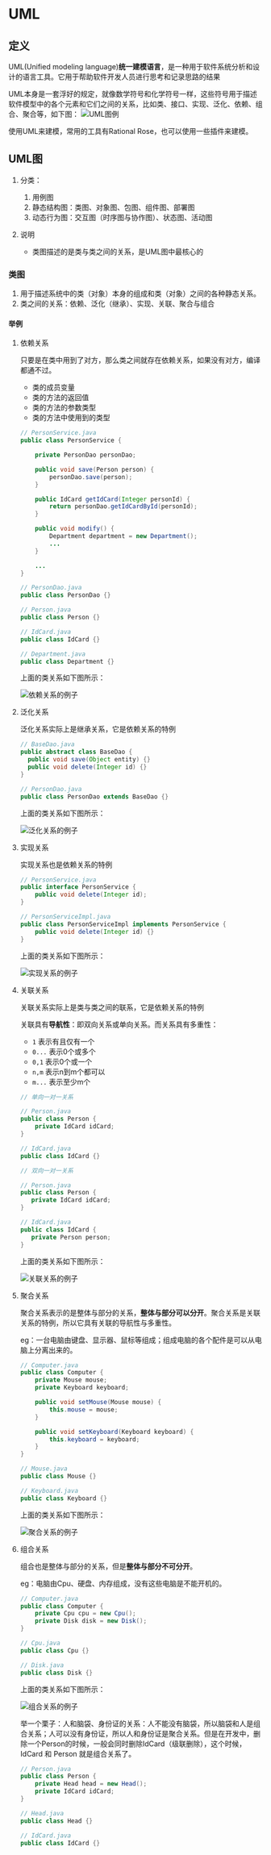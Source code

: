 # UML

## 定义

UML(Unified modeling language)**统一建模语言**，是一种用于软件系统分析和设计的语言工具。它用于帮助软件开发人员进行思考和记录思路的结果

UML本身是一套浮好的规定，就像数学符号和化学符号一样，这些符号用于描述软件模型中的各个元素和它们之间的关系，比如类、接口、实现、泛化、依赖、组合、聚合等，如下图：
![UML图例](./img/UML图例.png)

使用UML来建模，常用的工具有Rational Rose，也可以使用一些插件来建模。

## UML图

1. 分类：
   1. 用例图
   2. 静态结构图：类图、对象图、包图、组件图、部署图
   3. 动态行为图：交互图（时序图与协作图）、状态图、活动图

2. 说明
   - 类图描述的是类与类之间的关系，是UML图中最核心的

### 类图

1. 用于描述系统中的类（对象）本身的组成和类（对象）之间的各种静态关系。
2. 类之间的关系：依赖、泛化（继承）、实现、关联、聚合与组合

#### 举例

1. 依赖关系

    只要是在类中用到了对方，那么类之间就存在依赖关系，如果没有对方，编译都通不过。
    - 类的成员变量
    - 类的方法的返回值
    - 类的方法的参数类型
    - 类的方法中使用到的类型

    ```java
    // PersonService.java
    public class PersonService {

        private PersonDao personDao;

        public void save(Person person) {
            personDao.save(person);
        }

        public IdCard getIdCard(Integer personId) {
            return personDao.getIdCardById(personId);
        }

        public void modify() {
            Department department = new Department();
            ...
        }

        ...
    }

    // PersonDao.java
    public class PersonDao {}

    // Person.java
    public class Person {}

    // IdCard.java
    public class IdCard {}

    // Department.java
    public class Department {}
    ```

    上面的类关系如下图所示：

    ![依赖关系的例子](./img/依赖关系的例子.png "依赖关系的例子")

2. 泛化关系

    泛化关系实际上是继承关系，它是依赖关系的特例

    ```java
    // BaseDao.java
    public abstract class BaseDao {
      public void save(Object entity) {}
      public void delete(Integer id) {}
    }

    // PersonDao.java
    public class PersonDao extends BaseDao {}
    ```

    上面的类关系如下图所示：

    ![泛化关系的例子](./img/泛化关系的例子.png "泛化关系的例子")

3. 实现关系

    实现关系也是依赖关系的特例

    ```java
    // PersonService.java
    public interface PersonService {
        public void delete(Integer id);
    }

    // PersonServiceImpl.java
    public class PersonServiceImpl implements PersonService {
        public void delete(Integer id) {}
    }
    ```

    上面的类关系如下图所示：

    ![实现关系的例子](./img/实现关系的例子.png "实现关系的例子")

4. 关联关系

    关联关系实际上是类与类之间的联系，它是依赖关系的特例

    关联具有**导航性**：即双向关系或单向关系。而关系具有多重性：
    - `1` 表示有且仅有一个
    - `0...` 表示0个或多个
    - `0,1` 表示0个或一个
    - `n,m` 表示n到m个都可以
    - `m...` 表示至少m个

    ```java
    // 单向一对一关系

    // Person.java
    public class Person {
        private IdCard idCard;
    }

    // IdCard.java
    public class IdCard {}
    ```

     ```java
    // 双向一对一关系

    // Person.java
    public class Person {
        private IdCard idCard;
    }

    // IdCard.java
    public class IdCard {
        private Person person;
    }
    ```

    上面的类关系如下图所示：

    ![关联关系的例子](./img/关联关系的例子.png "关联关系的例子")

5. 聚合关系

    聚合关系表示的是整体与部分的关系，**整体与部分可以分开**。聚合关系是关联关系的特例，所以它具有关联的导航性与多重性。

    eg：一台电脑由键盘、显示器、鼠标等组成；组成电脑的各个配件是可以从电脑上分离出来的。

    ```java
    // Computer.java
    public class Computer {
        private Mouse mouse;
        private Keyboard keyboard;

        public void setMouse(Mouse mouse) {
            this.mouse = mouse;
        }

        public void setKeyboard(Keyboard keyboard) {
            this.keyboard = keyboard;
        }
    }

    // Mouse.java
    public class Mouse {}

    // Keyboard.java
    public class Keyboard {}
    ```

    上面的类关系如下图所示：

    ![聚合关系的例子](./img/聚合关系的例子.png "聚合关系的例子")

6. 组合关系

    组合也是整体与部分的关系，但是**整体与部分不可分开**。

    eg：电脑由Cpu、硬盘、内存组成，没有这些电脑是不能开机的。

    ```java
    // Computer.java
    public class Computer {
        private Cpu cpu = new Cpu();
        private Disk disk = new Disk();
    }

    // Cpu.java
    public class Cpu {}

    // Disk.java
    public class Disk {}
    ```

    上面的类关系如下图所示：

    ![组合关系的例子](./img/组合关系的例子.png "组合关系的例子")

    举一个栗子：人和脑袋、身份证的关系：人不能没有脑袋，所以脑袋和人是组合关系；人可以没有身份证，所以人和身份证是聚合关系。但是在开发中，删除一个Person的时候，一般会同时删除IdCard（级联删除），这个时候，IdCard 和 Person 就是组合关系了。

    ```java
    // Person.java
    public class Person {
        private Head head = new Head();
        private IdCard idCard;
    }

    // Head.java
    public class Head {}

    // IdCard.java
    public class IdCard {}
    ```
